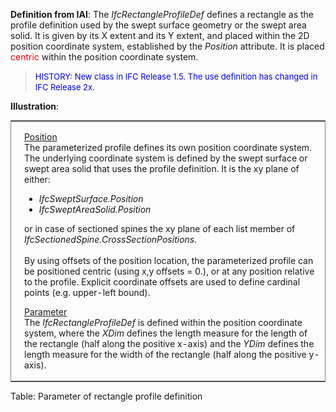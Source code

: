 ﻿**Definition
from IAI**: The _IfcRectangleProfileDef_ defines a rectangle as the profile definition used by the swept surface geometry or the swept area solid. It is given by its X extent and its Y extent, and placed within the 2D position coordinate system, established by the _Position_ attribute. It is placed <font color="#ff0000">centric</font> within the position coordinate system.

> <font color="#0000ff" size="-1">HISTORY: New class
in IFC
Release 1.5. The use definition has changed in IFC Release 2x.</font>

**Illustration**:

<table frame="border" width="100%">
  <tbody>
    <tr>
      <td width="420"><a href="drawings/IfcRectangleProfileDef-Layout1.dwf"><img src="figures/ifcrectangleprofiledef-layout1.gif" alt="rectangle profile" border="0" height="300" width="400"></a></td>
      <td align="left" valign="top" width="100%">
      <p><u>Position</u>
      <br>
The parameterized profile defines its own position coordinate system.
The underlying
coordinate system is defined by the swept surface or swept area solid
that uses the profile definition. It is the xy plane of either: </p>
      <ul>
        <li style="font-style: italic;">IfcSweptSurface.Position</li>
        <li style="font-style: italic;">IfcSweptAreaSolid.Position</li>
      </ul>
or in case of sectioned spines the xy plane of each list member of <span style="font-style: italic;">IfcSectionedSpine.CrossSectionPositions.</span>
      <br>
      <br>
By using offsets of the position location, the parameterized profile
can be positioned centric (using x,y offsets = 0.), or at any position
relative to the profile. Explicit coordinate offsets are used to define
cardinal points (e.g. upper-left bound).
      <p><u>Parameter</u>
      <br>
The <i>IfcRectangleProfileDef</i>
is defined within the position
coordinate system, where the <i>XDim</i>
defines the length measure
for the length of the rectangle (half along the positive x-axis) and
the <i>YDim</i>
defines the length measure for the width of the
rectangle (half along the positive y-axis).</p>
      </td>
    </tr>
  </tbody>
</table>

Table: Parameter of rectangle profile definition
